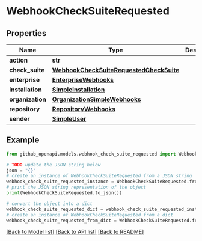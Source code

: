 # WebhookCheckSuiteRequested


## Properties

Name | Type | Description | Notes
------------ | ------------- | ------------- | -------------
**action** | **str** |  | 
**check_suite** | [**WebhookCheckSuiteRequestedCheckSuite**](WebhookCheckSuiteRequestedCheckSuite.md) |  | 
**enterprise** | [**EnterpriseWebhooks**](EnterpriseWebhooks.md) |  | [optional] 
**installation** | [**SimpleInstallation**](SimpleInstallation.md) |  | [optional] 
**organization** | [**OrganizationSimpleWebhooks**](OrganizationSimpleWebhooks.md) |  | [optional] 
**repository** | [**RepositoryWebhooks**](RepositoryWebhooks.md) |  | 
**sender** | [**SimpleUser**](SimpleUser.md) |  | 

## Example

```python
from github_openapi.models.webhook_check_suite_requested import WebhookCheckSuiteRequested

# TODO update the JSON string below
json = "{}"
# create an instance of WebhookCheckSuiteRequested from a JSON string
webhook_check_suite_requested_instance = WebhookCheckSuiteRequested.from_json(json)
# print the JSON string representation of the object
print(WebhookCheckSuiteRequested.to_json())

# convert the object into a dict
webhook_check_suite_requested_dict = webhook_check_suite_requested_instance.to_dict()
# create an instance of WebhookCheckSuiteRequested from a dict
webhook_check_suite_requested_from_dict = WebhookCheckSuiteRequested.from_dict(webhook_check_suite_requested_dict)
```
[[Back to Model list]](../README.md#documentation-for-models) [[Back to API list]](../README.md#documentation-for-api-endpoints) [[Back to README]](../README.md)


